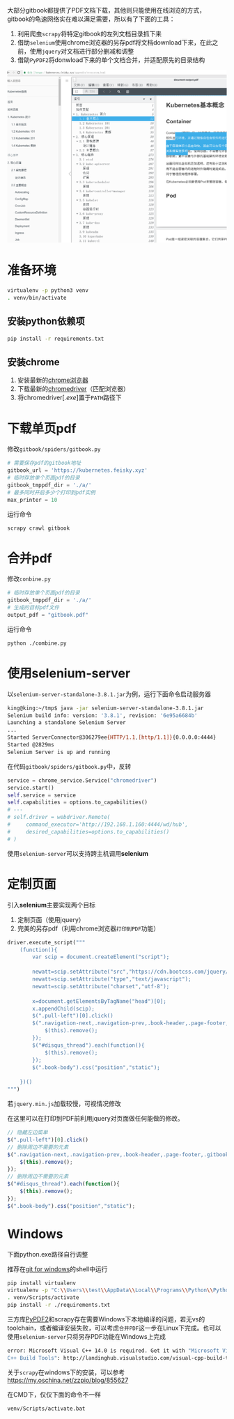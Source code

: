 大部分gitbook都提供了PDF文档下载，其他则只能使用在线浏览的方式，gitbook的龟速网络实在难以满足需要，所以有了下面的工具：

1. 利用爬虫`scrapy`将特定gitbook的左列文档目录抓下来
1. 借助`selenium`使用chrome浏览器的另存pdf将文档download下来，在此之前，使用`jquery`对文档进行部分删减和调整
1. 借助`PyPDF2`将donwload下来的单个文档合并，并适配原先的目录结构


![效果](doc/sample.png)
# 准备环境

``` bash
virtualenv -p python3 venv
. venv/bin/activate
```

## 安装python依赖项
``` bash
pip install -r requirements.txt
```

## 安装chrome
1. 安装最新的[chrome浏览器](https://www.google.cn/chrome/browser/desktop/index.html)
2. 下载最新的[chromedriver](http://chromedriver.storage.googleapis.com/index.html)（匹配浏览器）
3. 将chromedriver[*.exe*]置于`PATH`路径下

# 下载单页pdf
修改`gitbook/spiders/gitbook.py`
``` python
# 需要保存pdf的gitbook地址
gitbook_url = 'https://kubernetes.feisky.xyz'
# 临时存放单个页面pdf的目录
gitbook_tmppdf_dir = './a/'
# 最多同时开启多少个打印到pdf实例
max_printer = 10
```

运行命令
``` bash
scrapy crawl gitbook
```

# 合并pdf
修改`conbine.py`
``` python
# 临时存放单个页面pdf的目录
gitbook_tmppdf_dir = './a/'
# 生成的目标pdf文件
output_pdf = "gitbook.pdf"
```

运行命令
``` bash
python ./combine.py
```

# 使用selenium-server
以`selenium-server-standalone-3.8.1.jar`为例，运行下面命令启动服务器
``` bash
king@king:~/tmp$ java -jar selenium-server-standalone-3.8.1.jar
Selenium build info: version: '3.8.1', revision: '6e95a6684b'
Launching a standalone Selenium Server
...
Started ServerConnector@306279ee{HTTP/1.1,[http/1.1]}{0.0.0.0:4444}
Started @2829ms
Selenium Server is up and running
```

在代码`gitbook/spiders/gitbook.py`中，反转
``` python
service = chrome_service.Service("chromedriver")
service.start()
self.service = service
self.capabilities = options.to_capabilities()
# ---
# self.driver = webdriver.Remote(
#     command_executor='http://192.168.1.160:4444/wd/hub',
#     desired_capabilities=options.to_capabilities()
# )
```

使用`selenium-server`可以支持跨主机调用**selenium**

# 定制页面
引入**selenium**主要实现两个目标
1. 定制页面（使用jquery）
2. 完美的另存pdf（利用chrome浏览器`打印到PDF`功能）

``` python
driver.execute_script("""
    (function(){
        var scip = document.createElement("script");

        newatt=scip.setAttribute("src","https://cdn.bootcss.com/jquery/3.2.1/jquery.min.js");
        newatt=scip.setAttribute("type","text/javascript");
        newatt=scip.setAttribute("charset","utf-8");

        x=document.getElementsByTagName("head")[0];
        x.appendChild(scip);
        $(".pull-left")[0].click()
        $(".navigation-next,.navigation-prev,.book-header,.page-footer,.gitbook-donate,.treeview__container").each(function(){
            $(this).remove();
        });
        $("#disqus_thread").each(function(){
            $(this).remove();
        });
        $(".book-body").css("position","static");

    })()
""")
```

若`jquery.min.js`加载较慢，可视情况修改

在这里可以在打印到PDF前利用jquery对页面做任何能做的修改。
``` js
// 隐藏左边菜单
$(".pull-left")[0].click()
// 删除周边不需要的元素
$(".navigation-next,.navigation-prev,.book-header,.page-footer,.gitbook-donate,.treeview__container").each(function(){
    $(this).remove();
});
// 删除周边不需要的元素
$("#disqus_thread").each(function(){
    $(this).remove();
});
$(".book-body").css("position","static");
```

# Windows
下面python.exe路径自行调整

推荐在[git for windows](https://gitforwindows.org/)的shell中运行
``` bash
pip install virtualenv
virtualenv -p "C:\\Users\\test\\AppData\\Local\\Programs\\Python\\Python35\\python.exe" venv
. venv/Scripts/activate
pip install -r ./requirements.txt
```

三方库[PyPDF2](https://github.com/mstamy2/PyPDF2)和scrapy存在需要Windows下本地编译的问题，若无vs的toolchain，或者编译安装失败，可以考虑`合并PDF`这一步在Linux下完成。也可以使用`selenium-server`只将另存PDF功能在Windows上完成
``` bash
error: Microsoft Visual C++ 14.0 is required. Get it with "Microsoft Visual
C++ Build Tools": http://landinghub.visualstudio.com/visual-cpp-build-tools
```

关于`scrapy`在windows下的安装，可以参考<https://my.oschina.net/zzpio/blog/855627>

在CMD下，仅仅下面的命令不一样
``` bash
venv/Scripts/activate.bat
```

